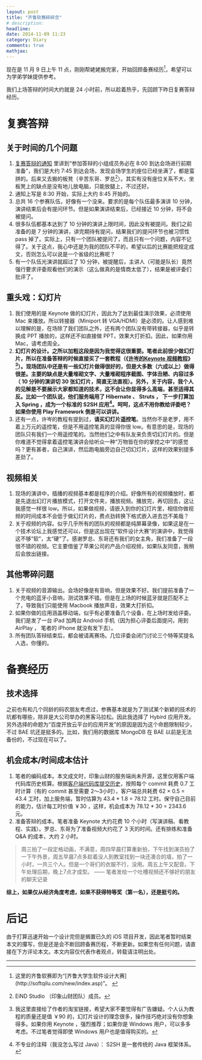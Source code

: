 ```yaml
---
layout: post
title: "齐鲁软赛碎碎念"
# description: 
headline: 
date: 2014-11-09 11:23
category: Diary
comments: true
mathjax: 
---
```


现在是 11 月 9 日上午 11 点，刚刚帮姥姥搬完家，开始回顾备赛经历[^1]，希望可以为学弟学妹提供参考。

我们上场答辩的时间大约就是 24 小时前，所以趁着热乎，先回顾下昨日复赛答辩经历。

<!-- more -->

# 复赛答辩

## 关于时间的几个问题
1. [复赛答辩的通知](http://softqilu.com/new/show.asp?id=1708&cid=17) 里讲到“参加答辩的小组成员务必在 8:00 到达会场进行前期准备”，我们是大约 7:45 到达会场，发现会场学生的座位已经坐满了，都是蛮拼的。后来又去搬的板凳（辛苦东哥、罗总[^2]）。其实有没有座位关系不大，坐板凳上的缺点是没有地儿放电脑，只能放腿上，不过还好。
2. 通知上写是 8:30 开始，实际上大约 8:45 开始的。
3. 总共 16 个参赛队伍，好像有一个没来。要求的是每个队伍最多演讲 10 分钟，演讲结束后会有提问环节。但是如果演讲结束后，已经接近 10 分钟，将不会被提问。
4. 很多队伍都基本达到了 10 分钟的演讲上限时间，因此没有被提问。我们之前准备的是 7 分钟的演讲，讲完期待有提问，结果我们的提问环节也被习惯性 pass 掉了。实际上，只有一个团队被提问了，而且只有一个问题，内容不记得了。关于这点，我心中还是为我的团队不平的，希望以后的比赛能把规定成文，否则怎么可以说是一个省级的比赛呢？
5. 有一个队伍光演讲就超过了 10 分钟，被提醒后，主讲人（可能是队长）竟然强行要求评委观看他们的演示（这么做真的是情商太低了），结果是被评委们批评了。

## 重头戏：幻灯片
1. 我们使用的是 Keynote 做的幻灯片，因此为了达到最佳演示效果，必须使用 Mac 来播放。所以转接器（Miniport 转 VGA/HDMI）是必须的。让人感到难以理解的是，在场除了我们团队之外，还有两个团队没有带转接器，似乎是转换成 PPT 播放的，这样还不如直接做 PPT，效果大打折扣。因此，如果你用 Mac，请考虑周全。
2. **幻灯片的设计。之所以加粗这段是因为我觉得这很重要。笔者此前很少做幻灯片，所以在准备答辩的时候直接买了一套教程（《[许岑的Keynote 视频教程](http://item.taobao.com/item.htm?spm=a230r.1.14.1.xmtcxQ&id=40975579044&ns=1&abbucket=4#detail)》[^3]）。现场团队中还是有一些幻灯片做得很好的，但是大多数（六成以上）做得很差。主要的缺点是大量堆砌文字、大量堆砌程序截图、字体丑陋、内容过多（ 10 分钟的演讲切 30 张幻灯片，简直无法直视）。另外，关于内容，我个人的见解是不要展示大家都知道的技术，这不会让你显得多么高端，甚至适得其反。比如一个团队说，他们服务端用了 Hibernate 、 Struts ， 下一步打算加入 Spring ，成为一个标准的 S2SH 应用[^4]。呵呵，这点不用你教给评委吧？如果你使用 Play Framework 倒是可以讲讲。**
3. 还有一点，许岑的教程有提到过，**请买幻灯片遥控笔**。当然你不是老罗，用不着上万元的遥控笔，但是不用遥控笔真的显得你很 low。有意思的是，现场的团队只有我们一个用遥控笔的。当然他们之中有队友来负责切幻灯片的。但是你难道不觉得拿着遥控笔演讲会给听众一种“万物皆在你的掌控之中”的感觉吗？更有甚者，自己演讲，然后跑电脑旁边自己切幻灯片，这样的效果别提多差劲了。

## 视频相关
1. 现场的演讲中，插播的视频基本都是程序的介绍。好像所有的视频播放时，都是先退出幻灯片播放模式，打开文件夹，播放视频。播放完，再切回去，这让我感觉一样很 low。所以，如果做视频，请嵌入到你的幻灯片里，相信你做视频的时间成本不会低于做幻灯片的，费点劲转换下格式嵌入进去岂不美哉？
2. 关于视频的内容。似乎几乎所有的团队的视频都是纯屏幕录像，如果这是在一个技术论坛上我感觉还可以，但是这出现在“软件设计大赛”的演讲中，我觉得这不够“软”，太“硬”了。感谢罗总、东哥还有我们的女主角，我们准备了一段很不错的视频。它主要借鉴了苹果公司的产品介绍视频，如果队友同意，我稍后会放出链接。

## 其他零碎问题
1. 关于视频的音源输出。会场好像是有音响，但是效果不好。我们提前准备了一个充电的蓝牙小音响，测试效果不错。但是在上场的时候蓝牙就是匹配不上了，导致我们只能使用 Macbook 播放声音，效果大打折扣。
2. 如果你做的应用涵盖移动端，似乎有必要准备几个设备，在上场时发给评委。我们是发了一台 iPad 加两台 Android 手机（因为担心评委后面提问，用到 AirPlay ， 笔者的 iPhone 就没有发下去）。
3. 所有团队答辩结束后，都会被请离赛场。几位评委会闭门讨论三个特等奖提名人选，你懂的。


# 备赛经历

## 技术选择
之前也有和几个同龄的码农朋友考虑过，参赛基本就是为了测试某个新颖的技术的坑都有哪些，除非是大公司举办的黑客马拉松。因此我选择了 Hybird 应用开发。另外选择的命题为“百度开放云平台的应用开发”的原因是因为这个命题限制较少，不过 BAE 坑还是挺多的。比如，我们用的数据库 MongoDB 在 BAE 以前是无法备份的，不过现在可以了。

## 机会成本/时间成本估计
1. 笔者的编码成本。本文成文时，印象山财的服务端尚未开源，这里仅用客户端代码库历史核算。根据[客户端代码库提交历史](https://github.com/imWildCat/yxsc-client/commits/master)，按照每个 commit 耗费 0.7 工时计算（有的 commit 甚至需要 2～3小时），客户端总共耗费 62 × 0.5 = 43.4 工时，加上服务端，暂时估算为 43.4 * 1.8 = 78.12 工时。保守自己目前的能力，估计每工时价值 ￥30 ，这样，机会成本为 78.12 * 30 = 2343.6 元。
2. 准备答辩的成本。笔者准备 Keynote 大约花费 10 个小时（写演讲稿、看教程、实践）。罗总、东哥为了准备视频大约花了 3 天的时间。还有排练和准备 Q&A 的成本，大约 2 小时。  

> 周三拍了一段定格动画，不满意，周四早晨打算重新拍，下午找到演员拍了一下午外景，周五早晨7点多趁着没人到教室找到一块还凑合的墙，拍了一小时，一共三个人。但是一个哥们的衣服不行，没用。周五上午又配音。下午处理后期，晚上7点才成型。  —— 笔者发给一个吐槽视频还不够好的朋友的聊天记录

**综上，如果仅从经济角度考虑，如果不获得特等奖（第一名），还是挺亏的。**

# 后记

由于打算迅速开始一个设计完但是搁置已久的 iOS 项目开发，因此笔者暂时结束本文的攥写，但是还是会不断回顾备赛历程，不断更新。如果您有任何问题，请直接在下方评论本文。本文内容仅代表作者观点，转载请注明出处。


---

[^1]: <!-- 本篇博客的写作持续了若干天，并不是 11 月 9 日完成的。 -->这里的齐鲁软赛即为“[齐鲁大学生软件设计大赛](http://softqilu.com/new/index.asp)”。
[^2]: EiND Studio （印象山财团队）成员。
[^3]: 我这里直接给了作者的淘宝链接，希望大家不要觉得有广告嫌疑。个人认为教程的质量还是值 ￥90 的，幻灯片设计的理念很多，操作技巧绝对没有你想象得多。如果你用 Keynote ，强烈推荐；如果你是 Windows 用户，可以多多考虑。不过笔者觉得即使 Windows 用户也是值得购买的。
[^4]: 不专业的注释（我没怎么写过 Java）： S2SH 是一套传统的 Java 框架体系。